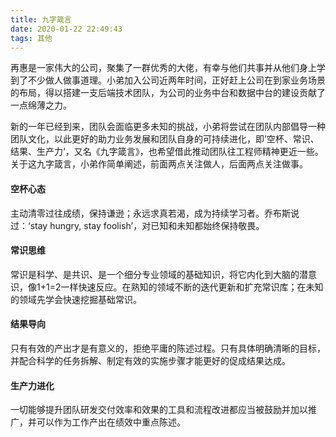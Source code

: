 ```yaml
---
title: 九字箴言
date: 2020-01-22 22:49:43
tags: 其他
---
```


再惠是一家伟大的公司，聚集了一群优秀的大佬，有幸与他们共事并从他们身上学到了不少做人做事道理。小弟加入公司近两年时间，正好赶上公司在到家业务场景的布局，得以搭建一支后端技术团队，为公司的业务中台和数据中台的建设贡献了一点绵薄之力。

新的一年已经到来，团队会面临更多未知的挑战，小弟将尝试在团队内部倡导一种团队文化，以此更好的助力业务发展和团队自身的可持续进化，即’空杯、常识、结果、生产力‘，又名《九字箴言》，也希望借此推动团队往工程师精神更近一些。关于这九字箴言，小弟作简单阐述，前面两点关注做人，后面两点关注做事。

#### 空杯心态
主动清零过往成绩，保持谦逊；永远求真若渴，成为持续学习者。乔布斯说过：‘stay hungry, stay foolish’，对已知和未知都始终保持敬畏。

#### 常识思维
常识是科学、是共识、是一个细分专业领域的基础知识，将它内化到大脑的潜意识，像1+1=2一样快速反应。在熟知的领域不断的迭代更新和扩充常识库；在未知的领域先学会快速挖掘基础常识。

#### 结果导向
只有有效的产出才是有意义的，拒绝平庸的陈述过程。只有具体明确清晰的目标，并配合科学的任务拆解、制定有效的实施步骤才能更好的促成结果达成。

#### 生产力进化
一切能够提升团队研发交付效率和效果的工具和流程改进都应当被鼓励并加以推广，并可以作为工作产出在绩效中重点陈述。